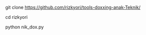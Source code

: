 git clone https://github.com/rizkyori/tools-doxxing-anak-Teknik/



cd rizkyori



python nik_dox.py

